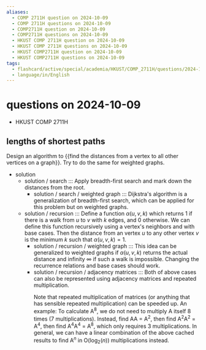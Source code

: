 ```yaml
---
aliases:
  - COMP 2711H question on 2024-10-09
  - COMP 2711H questions on 2024-10-09
  - COMP2711H question on 2024-10-09
  - COMP2711H questions on 2024-10-09
  - HKUST COMP 2711H question on 2024-10-09
  - HKUST COMP 2711H questions on 2024-10-09
  - HKUST COMP2711H question on 2024-10-09
  - HKUST COMP2711H questions on 2024-10-09
tags:
  - flashcard/active/special/academia/HKUST/COMP_2711H/questions/2024-10-09
  - language/in/English
---
```


# questions on 2024-10-09

- HKUST COMP 2711H

## lengths of shortest paths

Design an algorithm to {{find the distances from a vertex to all other vertices on a graph}}. Try to do the same for weighted graphs.

- solution
  - solution / search ::: Apply breadth-first search and mark down the distances from the root.
    - solution / search / weighted graph ::: Dijkstra's algorithm is a generalization of breadth-first search, which can be applied for this problem but on weighted graphs.
  - solution / recursion ::: Define a function $\alpha(u, v, k)$ which returns 1 if there is a walk from _u_ to _v_ with _k_ edges, and 0 otherwise. We can define this function recursively using a vertex's neighbors and with base cases. Then the distance from an vertex _u_ to any other vertex _v_ is the minimum _k_ such that $\alpha(u, v, k) = 1$.
    - solution / recursion / weighted graph ::: This idea can be generalized to weighted graphs if $\alpha(u, v, k)$ returns the actual distance and infinity ∞ if such a walk is impossible. Changing the recurrence relations and base cases should work.
    - solution / recursion / adjacency matrices ::: Both of above cases can also be represented using adjacency matrices and repeated multiplication. <p> Note that repeated multiplication of matrices (or anything that has sensible repeated multiplication) can be speeded up. An example: To calculate A<sup>8</sup>, we do not need to multiply A itself 8 times (7 multiplications). Instead, find AA = A<sup>2</sup>, then find A<sup>2</sup>A<sup>2</sup> = A<sup>4</sup>, then find A<sup>4</sup>A<sup>4</sup> = A<sup>8</sup>, which only requires 3 multiplications. In general, we can have a linear combination of the above cached results to find A<sup>_n_</sup> in O(log<sub>2</sub>(_n_)) multiplications instead.
